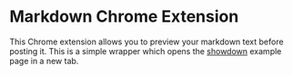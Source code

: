 # Markdown Chrome Extension

This Chrome extension allows you to preview your markdown text before posting it. This is a simple wrapper which opens the [showdown][1] example page in a new tab.

[1]: https://github.com/guybrush/showdown
